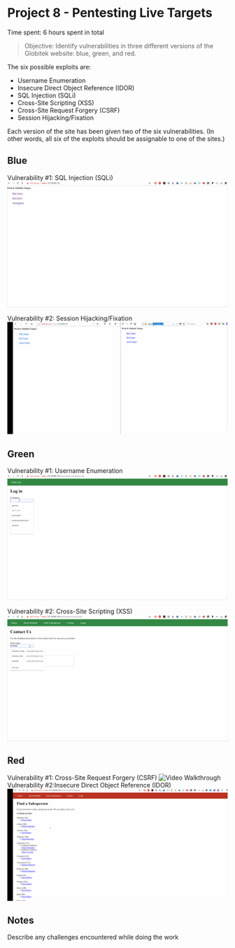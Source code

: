# Project 8 - Pentesting Live Targets

Time spent: 6 hours spent in total

> Objective: Identify vulnerabilities in three different versions of the Globitek website: blue, green, and red.

The six possible exploits are:
* Username Enumeration
* Insecure Direct Object Reference (IDOR)
* SQL Injection (SQLi)
* Cross-Site Scripting (XSS)
* Cross-Site Request Forgery (CSRF)
* Session Hijacking/Fixation

Each version of the site has been given two of the six vulnerabilities. (In other words, all six of the exploits should be assignable to one of the sites.)

## Blue

Vulnerability #1: SQL Injection (SQLi)
<img src='SQLinjection.gif' title='SQLi Walkthrough' width='' alt='Video Walkthrough' />

Vulnerability #2: Session Hijacking/Fixation
<img src='SessionHijack.gif' title='Session Highjacking Walkthrough' width='' alt='Video Walkthrough' />


## Green

Vulnerability #1: Username Enumeration
<img src='Week8UserEnum.gif' title='Username Enumeration Walkthrough' width='' alt='Video Walkthrough' />

Vulnerability #2: Cross-Site Scripting (XSS)
<img src='Week8XSS.gif' title='Cross Site Scripting Walkthrough' width='' alt='Video Walkthrough' />

## Red

Vulnerability #1:  Cross-Site Request Forgery (CSRF)
<img src='CSRFWk8.gif' title='Video Walkthrough' width='' alt='Video Walkthrough' />
Vulnerability #2:Insecure Direct Object Reference (IDOR)
<img src='IDORWk8.gif' title='Video Walkthrough' width='' alt='Video Walkthrough' />

## Notes

Describe any challenges encountered while doing the work
